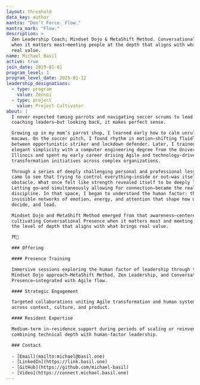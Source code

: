 ```yaml
---
layout: threshold
data_key: author
mantra: "Don’t Force. Flow."
mantra_mark: "Flow."
description: >
  Zen Leadership Coach; Mindset Dojo & MetaShift Method. Conversational Presence
  when it matters most—meeting people at the depth that aligns with what brings
  real value.
name: Michael Basil
active: true
join_date: 2019-01-01
program_level: 1
program_level_date: 2025-01-12
leadership_designations:
  - type: program
    value: Zensei
  - type: project
    value: Project Cultivator
about: |
  I never expected taming parrots and navigating soccer scrums to lead me to
  coaching leaders—but looking back, it makes perfect sense.

  Growing up in my mom’s parrot shop, I learned early how to calm unruly
  macaws. On the soccer pitch, I found rhythm in motion—shifting fluidly
  between opportunistic striker and lockdown defender. Later, I trained for
  elegant simplicity with a computer engineering degree from the University of
  Illinois and spent my early career driving Agile and technology-driven
  transformation initiatives across complex organizations.

  Through a series of deeply challenging personal and professional lessons, I
  came to see that trying to control everything—inside or out—was itself the
  obstacle. What once felt like strength revealed itself to be deeply limiting.
  Letting go—and simultaneously allowing for connection—became the real
  discipline. In that space, I began to understand the human factor: the
  invisible networks of emotion, energy, and attention that shape how we relate,
  decide, and lead.

  Mindset Dojo and MetaShift Method emerged from that awareness—centered on
  cultivating Conversational Presence when it matters most and meeting people at
  the level of depth that aligns with what brings real value.

  ⛩️🌿

  ### Offering

  #### Presence Training

  Immersive sessions exploring the human factor of leadership through the
  Mindset Dojo approach—MetaShift Method, Zen Leadership, and Conversational
  Presence—integrated with Agile flow.

  #### Strategic Engagement

  Targeted collaborations uniting Agile transformation and human systems design
  across context, culture, and product.

  #### Resident Expertise

  Medium-term in-residence support during periods of scaling or reinvention,
  combining technical depth with human-factor leadership.

  ### Contact
  
  - [Email](mailto:michael@basil.one)
  - [LinkedIn](https://link.basil.one)
  - [GitHub](https://github.com/michael-basil)
  - [Video](https://connect.michael.basil.one)
---
```

